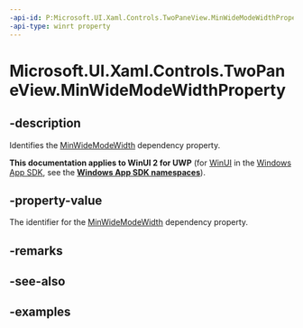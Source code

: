 ```yaml
---
-api-id: P:Microsoft.UI.Xaml.Controls.TwoPaneView.MinWideModeWidthProperty
-api-type: winrt property
---
```


<!-- Property syntax.
public DependencyProperty MinWideModeWidthProperty { get; }
-->

# Microsoft.UI.Xaml.Controls.TwoPaneView.MinWideModeWidthProperty

## -description

Identifies the [MinWideModeWidth](twopaneview_minwidemodewidth.md) dependency property.

**This documentation applies to WinUI 2 for UWP** (for [WinUI](/windows/apps/winui/winui3/) in the [Windows App SDK](/windows/apps/windows-app-sdk/), see the **[Windows App SDK namespaces](/windows/windows-app-sdk/api/winrt/)**).

## -property-value

The identifier for the [MinWideModeWidth](twopaneview_minwidemodewidth.md) dependency property.

## -remarks

## -see-also

## -examples

